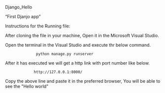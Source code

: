Django_Hello

“First Djanjo app”

Instructions for the Running file:

After cloning the file in your machine, Open it in the Microsoft Visual Studio.

Open the terminal in the Visual Studio and execute thr below command.

                  python manage.py runserver
                  
After it has executed we will get a http link with port number like below.

                 http://127.0.0.1:8000/
Copy the above line and paste it in the preferred browser, You will be able to see the "Hello world"
